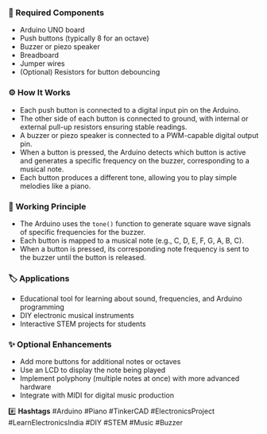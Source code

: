 ### 🧰 Required Components
- Arduino UNO board
- Push buttons (typically 8 for an octave)
- Buzzer or piezo speaker
- Breadboard
- Jumper wires
- (Optional) Resistors for button debouncing

### ⚙️ How It Works
- Each push button is connected to a digital input pin on the Arduino.
- The other side of each button is connected to ground, with internal or external pull-up resistors ensuring stable readings.
- A buzzer or piezo speaker is connected to a PWM-capable digital output pin.
- When a button is pressed, the Arduino detects which button is active and generates a specific frequency on the buzzer, corresponding to a musical note.
- Each button produces a different tone, allowing you to play simple melodies like a piano.

### 🔬 Working Principle
- The Arduino uses the `tone()` function to generate square wave signals of specific frequencies for the buzzer.
- Each button is mapped to a musical note (e.g., C, D, E, F, G, A, B, C).
- When a button is pressed, its corresponding note frequency is sent to the buzzer until the button is released.

### 🏷️ Applications
- Educational tool for learning about sound, frequencies, and Arduino programming
- DIY electronic musical instruments
- Interactive STEM projects for students

### ✨ Optional Enhancements
- Add more buttons for additional notes or octaves
- Use an LCD to display the note being played
- Implement polyphony (multiple notes at once) with more advanced hardware
- Integrate with MIDI for digital music production

#️⃣ **Hashtags**
#Arduino #Piano #TinkerCAD #ElectronicsProject #LearnElectronicsIndia #DIY #STEM #Music #Buzzer

